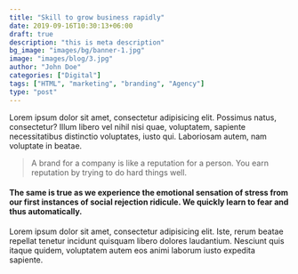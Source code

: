 ```yaml
---
title: "Skill to grow business rapidly"
date: 2019-09-16T10:30:13+06:00
draft: true
description: "this is meta description"
bg_image: "images/bg/banner-1.jpg"
image: "images/blog/3.jpg"
author: "John Doe"
categories: ["Digital"]
tags: ["HTML", "marketing", "branding", "Agency"]
type: "post"
---
```


Lorem ipsum dolor sit amet, consectetur adipisicing elit. Possimus natus, consectetur?
Illum libero vel nihil nisi quae, voluptatem, sapiente necessitatibus distinctio voluptates, iusto qui.
Laboriosam autem, nam voluptate in beatae.

> A brand for a company is like a reputation for a person. You earn reputation by trying to do hard things well.

#### The same is true as we experience the emotional sensation of stress from our first instances of social rejection ridicule. We quickly learn to fear and thus automatically.

Lorem ipsum dolor sit amet, consectetur adipisicing elit. Iste, rerum beatae repellat tenetur incidunt quisquam libero dolores laudantium. Nesciunt quis itaque quidem, voluptatem autem eos animi laborum iusto expedita sapiente.